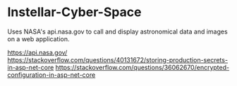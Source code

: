 # Instellar-Cyber-Space

Uses NASA's api.nasa.gov to call and display astronomical data and images on a web application.


https://api.nasa.gov/
https://stackoverflow.com/questions/40131672/storing-production-secrets-in-asp-net-core
https://stackoverflow.com/questions/36062670/encrypted-configuration-in-asp-net-core